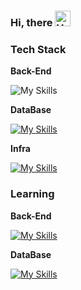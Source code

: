 ### Hi, there <img src="https://raw.githubusercontent.com/Tarikul-Islam-Anik/Animated-Fluent-Emojis/master/Emojis/Hand%20gestures/Hand%20with%20Fingers%20Splayed%20Light%20Skin%20Tone.png" alt="Hand with Fingers Splayed Light Skin Tone" width="25" height="25" />




### Tech Stack
**Back-End**

![My Skills](https://skillicons.dev/icons?i=java,js,spring)

**DataBase**

[![My Skills](https://skillicons.dev/icons?i=mysql,redis)](https://skillicons.dev)

**Infra**

[![My Skills](https://skillicons.dev/icons?i=aws,docker)](https://skillicons.dev)


### Learning

**Back-End**

[![My Skills](https://skillicons.dev/icons?i=kotlin,ts,nest)](https://skillicons.dev)

**DataBase**

[![My Skills](https://skillicons.dev/icons?i=mongo)](https://skillicons.dev)
